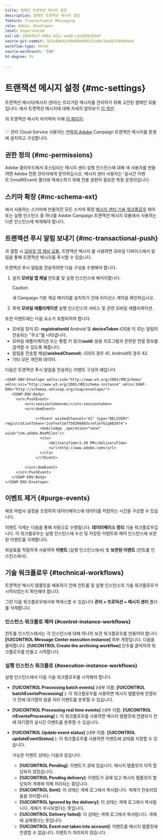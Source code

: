 ```yaml
---
title: 캠페인 트랜잭션 메시지 설정
description: 캠페인 트랜잭션 메시지 설정
feature: Transactional Messaging
role: Admin, Developer
level: Experienced
exl-id: 2899f627-696d-422c-ae49-c1e293b283af
source-git-commit: 561e4b6d2c99e98e068132c80c2bebb756b60a44
workflow-type: tm+mt
source-wordcount: '598'
ht-degree: 5%

---
```


# 트랜잭션 메시지 설정 {#mc-settings}

트랜잭션 메시지(메시지 센터)는 트리거된 메시지를 관리하기 위해 고안된 캠페인 모듈입니다. 에서 트랜잭션 메시지에 대해 자세히 알아보기 [이 섹션](../send/transactional.md).

의 트랜잭션 메시지 아키텍처 이해 [이 페이지](../architecture/architecture.md#transac-msg-archi).

![](../assets/do-not-localize/speech.png) 관리 Cloud Service 사용자는 [연락처 Adobe](../start/campaign-faq.md#support) Campaign 트랜잭션 메시지를 환경에 설치하고 구성합니다.

## 권한 정의 {#mc-permissions}

Adobe 클라우드에서 호스팅되는 메시지 센터 실행 인스턴스에 대해 새 사용자를 만들려면 Adobe 전환 관리자에게 문의하십시오. 메시지 센터 사용자는 &#39;실시간 이벤트&#39;(nmsRtEvent) 폴더에 액세스하기 위해 전용 권한이 필요한 특정 운영자입니다.

## 스키마 확장  {#mc-schema-ext}

에서 사용하는 스키마에 만들어진 모든 스키마 확장 [메시지 센터 기술 워크플로우](#technical-workflows) 제어 또는 실행 인스턴스 중 하나를 Adobe Campaign 트랜잭션 메시지 모듈에서 사용하는 다른 인스턴스에 복제해야 합니다.

## 트랜잭션 푸시 알림 보내기 {#mc-transactional-push}

과 결합 시 [모바일 앱 채널 모듈](../send/push.md), 트랜잭션 메시지 를 사용하면 모바일 디바이스에서 알림을 통해 트랜잭션 메시지를 푸시할 수 있습니다.

트랜잭션 푸시 알림을 전송하려면 다음 구성을 수행해야 합니다.

1. 설치 **모바일 앱 채널** 컨트롤 및 실행 인스턴스에 패키지합니다.

   >[!CAUTION]
   >
   >새 Campaign 기본 제공 패키지를 설치하기 전에 라이선스 계약을 확인하십시오.

1. 복제 **모바일 애플리케이션** 실행 인스턴스의 서비스 및 관련 모바일 애플리케이션.

또한 이벤트에는 다음 요소가 포함되어야 합니다.

* 모바일 장치 ID: **registrationId** Android 및 **deviceToken** iOS용 이 ID는 알림이 전송되는 &quot;주소&quot;를 나타냅니다.
* 모바일 애플리케이션 또는 통합 키 링크(**uuid**) 응용 프로그램과 관련된 연결 정보를 검색할 수 있도록 해줍니다.
* 알림을 전송할 채널(**wishedChannel**): iOS의 경우 41, Android의 경우 42.
* 기타 모든 개인화 데이터.

다음은 트랜잭션 푸시 알림을 전송하는 이벤트 구성의 예입니다.

```
<SOAP-ENV:Envelope xmlns:xsd="http://www.w3.org/2001/XMLSchema" xmlns:xsi="http://www.w3.org/2001/XMLSchema-instance" xmlns:SOAP-ENV="http://schemas.xmlsoap.org/soap/envelope/">
   <SOAP-ENV:Body>
     <urn:PushEvent>
         <urn:sessiontoken>mc/</urn:sessiontoken>
         <urn:domEvent>

              <rtEvent wishedChannel="41" type="DELIVERY" registrationToken="2cefnefzef758398493srefzefkzq483974">
                <mobileApp _operation="none" uuid="com.adobe.NeoMiles"/>
                <ctx>
                    <deliveryTime>1:30 PM</deliveryTime>
                    <url>http://www.adobe.com</url>
                </ctx>
              </rtEvent>

         </urn:domEvent>
     </urn:PushEvent>           
   </SOAP-ENV:Body>
</SOAP-ENV:Envelope>
```

## 이벤트 제거 {#purge-events}

배포 마법사 설정을 조정하여 데이터베이스에 데이터를 저장하는 시간을 구성할 수 있습니다.

이벤트 삭제는 다음을 통해 자동으로 수행됩니다. **데이터베이스 정리** 기술 워크플로우입니다. 이 워크플로우는 실행 인스턴스에 수신 및 저장된 이벤트와 제어 인스턴스에 보관된 이벤트를 삭제합니다.

화살표를 적절하게 사용하여 **이벤트** (실행 인스턴스에서) 및 **보관된 이벤트** (컨트롤 인스턴스에서).


## 기술 워크플로우 {#technical-workflows}

트랜잭션 메시지 템플릿을 배포하기 전에 컨트롤 및 실행 인스턴스의 기술 워크플로우가 시작되었는지 확인해야 합니다.

그런 다음 워크플로우에서에 액세스할 수 있습니다 **관리 > 프로덕션 > 메시지 센터** 폴더를 삭제합니다.

### 인스턴스 워크플로 제어 {#control-instance-workflows}

컨트롤 인스턴스에서는 각 인스턴스에 대해 하나의 보관 워크플로우를 만들어야 합니다 **[!UICONTROL Message Center execution instance]** 외부 계정입니다. 다음을 클릭합니다. **[!UICONTROL Create the archiving workflow]** 단추를 클릭하여 워크플로우를 만들고 시작합니다.

### 실행 인스턴스 워크플로 {#execution-instance-workflows}

실행 인스턴스에서 다음 기술 워크플로우를 시작해야 합니다.

* **[!UICONTROL Processing batch events]** (내부 이름: **[!UICONTROL batchEventsProcessing]** ): 이 워크플로우를 사용하면 메시지 템플릿에 연결되기 전에 대기열의 일괄 처리 이벤트를 분류할 수 있습니다.
* **[!UICONTROL Processing real time events]** (내부 이름: **[!UICONTROL rtEventsProcessing]** ): 이 워크플로우를 사용하면 메시지 템플릿에 연결되기 전에 대기열의 실시간 이벤트를 분류할 수 있습니다.
* **[!UICONTROL Update event status]** (내부 이름: **[!UICONTROL updateEventStatus]** ): 이 워크플로우를 사용하면 이벤트에 상태를 지정할 수 있습니다.

  가능한 이벤트 상태는 다음과 같습니다.

   * **[!UICONTROL Pending]**: 이벤트가 큐에 있습니다. 메시지 템플릿이 아직 할당되지 않았습니다.
   * **[!UICONTROL Pending delivery]**: 이벤트가 큐에 있고 메시지 템플릿이 할당되어 게재에 의해 처리되는 중입니다.
   * **[!UICONTROL Sent]**: 이 상태는 게재 로그에서 복사됩니다. 게재가 전송되었음을 의미합니다.
   * **[!UICONTROL Ignored by the delivery]**: 이 상태는 게재 로그에서 복사됩니다. 게재가 무시되었다는 뜻입니다.
   * **[!UICONTROL Delivery failed]**: 이 상태는 게재 로그에서 복사됩니다. 게재에 실패했다는 뜻입니다.
   * **[!UICONTROL Event not taken into account]**: 이벤트를 메시지 템플릿에 연결할 수 없습니다. 이벤트가 처리되지 않습니다.
